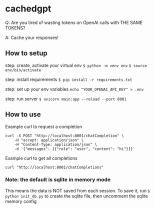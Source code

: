 # cachedgpt

Q: Are you tired of wasting tokens on OpenAI calls with THE SAME TOKENS?

A: Cache your responses!

## How to setup
step: create, activate your virtual env
`$ python -m venv env`
`$ source env/bin/activate`

step: install requirements
`$ pip install -r requirements.txt`

step: set up your env variables
`echo "YOUR_OPENAI_API_KEY" > .env`

step: run server
`$ uvicorn main:app --reload --port 8001`

## How to use

Example curl to request a completion
```
curl -X POST "http://localhost:8001/chatCompletion" \
    -H "accept: application/json" \
    -H "Content-Type: application/json" \
    -d '{"messages": [{"role": "user", "content": "hi"}]}'
```

Example curl to get all completions
```
curl "http://localhost:8001/chatCompletions"
```

### Note: the default is sqlite in memory mode
This means the data is NOT saved from each session.
To save it, run `$ python init_db.py` to create the sqlite file,
then uncomment the sqlite memory config
